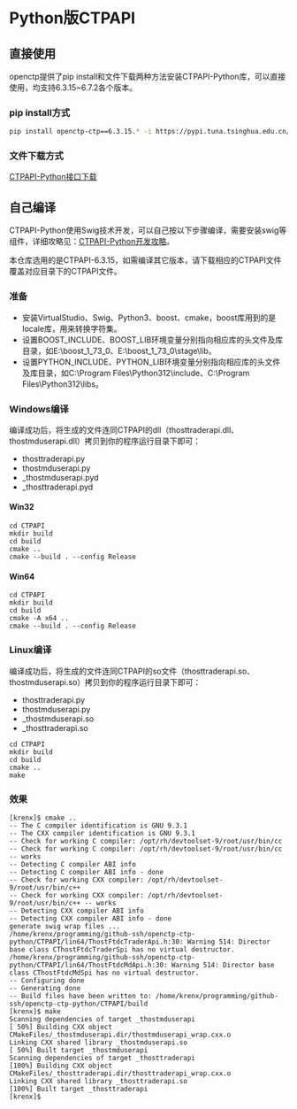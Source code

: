 # Python版CTPAPI

## 直接使用

openctp提供了pip install和文件下载两种方法安装CTPAPI-Python库，可以直接使用，均支持6.3.15~6.7.2各个版本。

### pip install方式

```bash
pip install openctp-ctp==6.3.15.* -i https://pypi.tuna.tsinghua.edu.cn/simple --trusted-host=pypi.tuna.tsinghua.edu.cn
```

### 文件下载方式

[CTPAPI-Python接口下载](http://openctp.cn/download.html)

## 自己编译
CTPAPI-Python使用Swig技术开发，可以自己按以下步骤编译，需要安装swig等组件，详细攻略见：[CTPAPI-Python开发攻略](https://zhuanlan.zhihu.com/p/688672132)。

本仓库选用的是CTPAPI-6.3.15，如需编译其它版本，请下载相应的CTPAPI文件覆盖对应目录下的CTPAPI文件。

### 准备
- 安装VirtualStudio、Swig、Python3、boost、cmake，boost库用到的是locale库，用来转换字符集。
- 设置BOOST_INCLUDE、BOOST_LIB环境变量分别指向相应库的头文件及库目录，如E:\boost_1_73_0、E:\boost_1_73_0\stage\lib。
- 设置PYTHON_INCLUDE、PYTHON_LIB环境变量分别指向相应库的头文件及库目录，如C:\Program Files\Python312\include、C:\Program Files\Python312\libs。

### Windows编译
编译成功后，将生成的文件连同CTPAPI的dll（thosttraderapi.dll、thostmduserapi.dll）拷贝到你的程序运行目录下即可：
- thosttraderapi.py
- thostmduserapi.py
- _thostmduserapi.pyd
- _thosttraderapi.pyd

#### Win32
```
cd CTPAPI
mkdir build
cd build
cmake ..
cmake --build . --config Release
```

#### Win64
```
cd CTPAPI
mkdir build
cd build
cmake -A x64 ..
cmake --build . --config Release
```

### Linux编译
编译成功后，将生成的文件连同CTPAPI的so文件（thosttraderapi.so、thostmduserapi.so）拷贝到你的程序运行目录下即可：
- thosttraderapi.py
- thostmduserapi.py
- _thostmduserapi.so
- _thosttraderapi.so
```
cd CTPAPI
mkdir build
cd build
cmake ..
make
```
### 效果
```
[krenx]$ cmake ..
-- The C compiler identification is GNU 9.3.1
-- The CXX compiler identification is GNU 9.3.1
-- Check for working C compiler: /opt/rh/devtoolset-9/root/usr/bin/cc
-- Check for working C compiler: /opt/rh/devtoolset-9/root/usr/bin/cc -- works
-- Detecting C compiler ABI info
-- Detecting C compiler ABI info - done
-- Check for working CXX compiler: /opt/rh/devtoolset-9/root/usr/bin/c++
-- Check for working CXX compiler: /opt/rh/devtoolset-9/root/usr/bin/c++ -- works
-- Detecting CXX compiler ABI info
-- Detecting CXX compiler ABI info - done
generate swig wrap files ...
/home/krenx/programming/github-ssh/openctp-ctp-python/CTPAPI/lin64/ThostFtdcTraderApi.h:30: Warning 514: Director base class CThostFtdcTraderSpi has no virtual destructor.
/home/krenx/programming/github-ssh/openctp-ctp-python/CTPAPI/lin64/ThostFtdcMdApi.h:30: Warning 514: Director base class CThostFtdcMdSpi has no virtual destructor.
-- Configuring done
-- Generating done
-- Build files have been written to: /home/krenx/programming/github-ssh/openctp-ctp-python/CTPAPI/build
[krenx]$ make
Scanning dependencies of target _thostmduserapi
[ 50%] Building CXX object CMakeFiles/_thostmduserapi.dir/thostmduserapi_wrap.cxx.o
Linking CXX shared library _thostmduserapi.so
[ 50%] Built target _thostmduserapi
Scanning dependencies of target _thosttraderapi
[100%] Building CXX object CMakeFiles/_thosttraderapi.dir/thosttraderapi_wrap.cxx.o
Linking CXX shared library _thosttraderapi.so
[100%] Built target _thosttraderapi
[krenx]$
```
